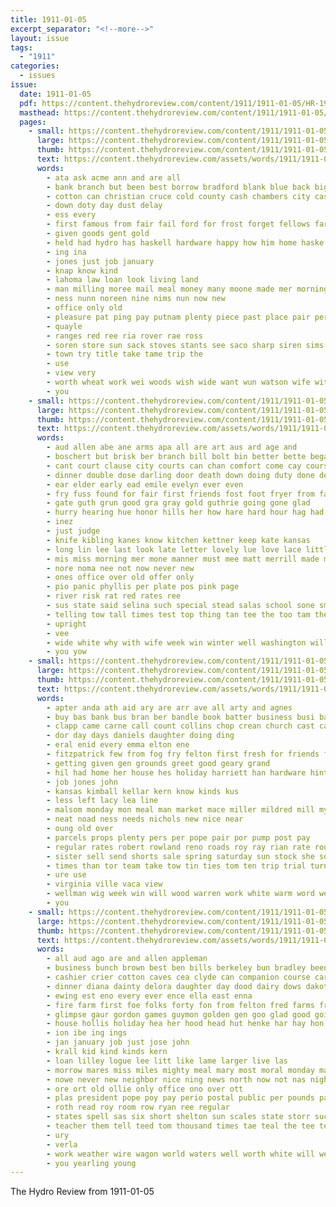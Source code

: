 ```yaml
---
title: 1911-01-05
excerpt_separator: "<!--more-->"
layout: issue
tags:
  - "1911"
categories:
  - issues
issue:
  date: 1911-01-05
  pdf: https://content.thehydroreview.com/content/1911/1911-01-05/HR-1911-01-05.pdf
  masthead: https://content.thehydroreview.com/content/1911/1911-01-05/masthead/HR-1911-01-05.jpg
  pages:
    - small: https://content.thehydroreview.com/content/1911/1911-01-05/small/HR-1911-01-05-01.jpg
      large: https://content.thehydroreview.com/content/1911/1911-01-05/large/HR-1911-01-05-01.jpg
      thumb: https://content.thehydroreview.com/content/1911/1911-01-05/thumbnails/HR-1911-01-05-01.jpg
      text: https://content.thehydroreview.com/assets/words/1911/1911-01-05/HR-1911-01-05-01.txt
      words:
        - ata ask acme ann and are all
        - bank branch but been best borrow bradford blank blue back big bis brother bishop bills better bros
        - cotton can christian cruce cold county cash chambers city cases collins con cheap car cost clear chancellor corn court caddo
        - down doty day dust delay
        - ess every
        - first famous from fair fail ford for frost forget fellows farms friends full
        - given goods gent gold
        - held had hydro has haskell hardware happy how him home haske
        - ing ina
        - jones just job january
        - knap know kind
        - lahoma law loan look living land
        - man milling moree mail meal money many moone made mer morning method
        - ness nunn noreen nine nims nun now new
        - office only old
        - pleasure pat ping pay putnam plenty piece past place pair per people
        - quayle
        - ranges red ree ria rover rae ross
        - soren store sun sack stoves stants see saco sharp siren sims sea sells sat sum stank service soon stock states state scott sunday safe
        - town try title take tame trip the
        - use
        - view very
        - worth wheat work wei woods wish wide want wun watson wife with wears warm will wool
        - you
    - small: https://content.thehydroreview.com/content/1911/1911-01-05/small/HR-1911-01-05-02.jpg
      large: https://content.thehydroreview.com/content/1911/1911-01-05/large/HR-1911-01-05-02.jpg
      thumb: https://content.thehydroreview.com/content/1911/1911-01-05/thumbnails/HR-1911-01-05-02.jpg
      text: https://content.thehydroreview.com/assets/words/1911/1911-01-05/HR-1911-01-05-02.txt
      words:
        - aud allen abe ane arms apa all are art aus ard age and
        - boschert but brisk ber branch bill bolt bin better bette began been bables both bow barn banks barve bout board bob blossom bless bia bands bet
        - cant court clause city courts can chan comfort come cay course cherie cruce company cure cynthia
        - dinner double dose darling door death down doing duty done dear doctor differ dull day dollar
        - ear elder early ead emile evelyn ever even
        - fry fuss found for fair first friends fost foot fryer from fast felt fork far fund
        - gate guth grun good gra gray gold guthrie going gone glad
        - hurry hearing hue honor hills her how hare hard hour hag had home hoti hay hydro held him hen
        - inez
        - just judge
        - knife kibling kanes know kitchen kettner keep kate kansas
        - long lin lee last look late letter lovely lue love lace little link lodge
        - mis miss morning mer mone manner must mee matt merrill made match much mass milk mans mills man mir misa mies maria mog min mise most
        - nore noma nee not now never new
        - ones office over old offer only
        - pio panic phyllis per plate pos pink page
        - river risk rat red rates ree
        - sus state said selina such special stead salas school sone small schoo sat still she set salt sie spoon sion suter see summons spray stairs side sul streets sum
        - telling tow tall times test top thing tan tee the too tam then tuck thie ted tink tough trace thompson tramp theo tree ton tay thea tor them trom take
        - upright
        - vee
        - wide white why with wife week win winter well washington will wander was world wal weather while way want wan wild worm window waken
        - you yow
    - small: https://content.thehydroreview.com/content/1911/1911-01-05/small/HR-1911-01-05-03.jpg
      large: https://content.thehydroreview.com/content/1911/1911-01-05/large/HR-1911-01-05-03.jpg
      thumb: https://content.thehydroreview.com/content/1911/1911-01-05/thumbnails/HR-1911-01-05-03.jpg
      text: https://content.thehydroreview.com/assets/words/1911/1911-01-05/HR-1911-01-05-03.txt
      words:
        - apter anda ath aid ary are arr ave all arty and agnes
        - buy bas bank bus bran ber bandle book batter business busi barn band butcher back
        - clapp came carne call count collins chop crean church cast candies change christmas cost coane city corn
        - dor day days daniels daughter doing ding
        - eral enid every emma elton ene
        - fitzpatrick few from fog fry felton first fresh for friends friend folks frid free
        - getting given gen grounds greet good geary grand
        - hil had home her house hes holiday harriett han hardware hinton hold homes hydro
        - job jones john
        - kansas kimball kellar kern know kinds kus
        - less left lacy lea line
        - malsom monday mon meal man market mace miller mildred mill myers mis mee myrtle mor meats miss mills
        - neat noad ness needs nichols new nice near
        - oung old over
        - parcels props plenty pers per pope pair por pump post pay
        - regular rates robert rowland reno roads roy ray rian rate route rus rael
        - sister sell send shorts sale spring saturday sun stock she son snyder sat sunday surprise sit sear shin see smith shae sease say standard sack
        - times than tor team take tow tin ties tom ten trip trial turn tuttle the
        - ure use
        - virginia ville vaca view
        - wellman wig week win will wood warren work white warm word went want with wilds ware wife west was warburton
        - you
    - small: https://content.thehydroreview.com/content/1911/1911-01-05/small/HR-1911-01-05-04.jpg
      large: https://content.thehydroreview.com/content/1911/1911-01-05/large/HR-1911-01-05-04.jpg
      thumb: https://content.thehydroreview.com/content/1911/1911-01-05/thumbnails/HR-1911-01-05-04.jpg
      text: https://content.thehydroreview.com/assets/words/1911/1911-01-05/HR-1911-01-05-04.txt
      words:
        - all aud ago are and allen appleman
        - business bunch brown best ben bills berkeley bun bradley been blood begin bible bank bear better back buckmaster bennett but banks
        - cashier crier cotton caves cea clyde can companion course card class comes cattle cant cedar call creek cold clerk col cable corn cai cash campbell
        - dinner diana dainty delora daughter day dood dairy dows dakota
        - ewing est eno every ever ence ella east enna
        - fire farm first foe folks forty fon from felton fred farms fry for fellow fresh
        - glimpse gaur gordon games guymon golden gen goo glad good going groot gee governor
        - house hollis holiday hea her hood head hut henke har hay hon has him harvey ham hoats harry hey huss hydro had
        - ion ibe ing ings
        - jan january job just jose john
        - krall kid kind kinds kern
        - loan lilley logue lee litt like lame larger live las
        - morrow mares miss miles mighty meal mary most moral monday man music money meer many mules mcalester margaret moist mule monda
        - nowe never new neighbor nice ning news north now not nas night nine noon
        - ore ort old ollie only office ono over ott
        - plas president pope poy pay perio postal public per pounds par plew pelton paper present partner pat peter pee pate
        - roth read roy room row ryan ree regular
        - states spell sas six short shelton sun scales state storr such sample sack saturday som spain sale shall selling sell stans smith see sunday stove send soren ship store shoe
        - teacher them tell teed tom thousand times tae teal the tee ten tary
        - ury
        - verla
        - work weather wire wagon world waters well worth white will west wil with was weeks weight went wort watch williams
        - you yearling young
---
```


The Hydro Review from 1911-01-05

<!--more-->

